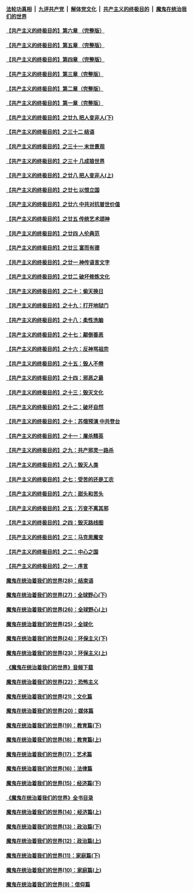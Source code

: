 ####  [法轮功真相](../../../../basic/blob/master/README.md?t=04242331) &nbsp;|&nbsp; [九评共产党](../../../../9ping.md/blob/master/README.md?t=04242331) &nbsp;|&nbsp; [解体党文化](../../../../jtdwh.md/blob/master/README.md?t=04242331)  &nbsp;|&nbsp; [共产主义的终极目的](../../../../gczydzjmd.md/blob/master/README.md?t=04242331) &nbsp;|&nbsp; [魔鬼在统治我们的世界](../../../../mgztzwmdsj.md/blob/master/README.md?t=04242331) 

#### [【共产主义的终极目的】第六章 （完整版）](../pages/nsc422/n11428913.md?t=04242331) 

#### [【共产主义的终极目的】第五章 （完整版）](../pages/nsc422/n11428912.md?t=04242331) 

#### [【共产主义的终极目的】第四章 （完整版）](../pages/nsc422/n11428907.md?t=04242331) 

#### [【共产主义的终极目的】第三章（完整版）](../pages/nsc422/n11428848.md?t=04242331) 

#### [【共产主义的终极目的】第二章（完整版）](../pages/nsc422/n11428831.md?t=04242331) 

#### [【共产主义的终极目的】第一章（完整版）](../pages/nsc422/n11417651.md?t=04242331) 

#### [【共产主义的终极目的】之廿九 把人变非人(下)](../pages/nsc422/n11344140.md?t=04242331) 

#### [【共产主义的终极目的】之三十二 结语](../pages/nsc422/n11360535.md?t=04242331) 

#### [【共产主义的终极目的】之三十一 末世景观](../pages/nsc422/n11351129.md?t=04242331) 

#### [【共产主义的终极目的】之三十 几成狼世界](../pages/nsc422/n11348280.md?t=04242331) 

#### [【共产主义的终极目的】之廿八 把人变非人(上)](../pages/nsc422/n11340492.md?t=04242331) 

#### [【共产主义的终极目的】之廿七 以恨立国](../pages/nsc422/n11336944.md?t=04242331) 

#### [【共产主义的终极目的】之廿六 中共对抗普世价值](../pages/nsc422/n11324785.md?t=04242331) 

#### [【共产主义的终极目的】之廿五 传统艺术颂神](../pages/nsc422/n11296396.md?t=04242331) 

#### [【共产主义的终极目的】之廿四 人伦典范](../pages/nsc422/n11296397.md?t=04242331) 

#### [【共产主义的终极目的】之廿三 富而有德](../pages/nsc422/n11283598.md?t=04242331) 

#### [【共产主义的终极目的】之廿一 神传语言文字](../pages/nsc422/n11263265.md?t=04242331) 

#### [【共产主义的终极目的】之廿二 破坏修炼文化](../pages/nsc422/n11245728.md?t=04242331) 

#### [【共产主义的终极目的】之二十：偷天换日](../pages/nsc422/n11238846.md?t=04242331) 

#### [【共产主义的终极目的】之十九：打开地狱门](../pages/nsc422/n11206376.md?t=04242331) 

#### [【共产主义的终极目的】之十八：柔性洗脑](../pages/nsc422/n11199994.md?t=04242331) 

#### [【共产主义的终极目的】之十七：颠倒善恶](../pages/nsc422/n11179782.md?t=04242331) 

#### [【共产主义的终极目的】之十六：反神骂祖宗](../pages/nsc422/n11166798.md?t=04242331) 

#### [【共产主义的终极目的】之十五：毁人不倦](../pages/nsc422/n11166792.md?t=04242331) 

#### [【共产主义的终极目的】之十四：邪恶之最](../pages/nsc422/n11150249.md?t=04242331) 

#### [【共产主义的终极目的】之十三：毁灭文化](../pages/nsc422/n11135227.md?t=04242331) 

#### [【共产主义的终极目的】之十二：破坏自然](../pages/nsc422/n11135214.md?t=04242331) 

#### [【共产主义的终极目的】之十：苏俄预演 中共登台](../pages/nsc422/n11118424.md?t=04242331) 

#### [【共产主义的终极目的】之十一：屠杀精英](../pages/nsc422/n11118442.md?t=04242331) 

#### [【共产主义的终极目的】之九：共产邪灵一路杀](../pages/nsc422/n11114139.md?t=04242331) 

#### [【共产主义的终极目的】之八：毁灭人类](../pages/nsc422/n11108503.md?t=04242331) 

#### [【共产主义的终极目的】之七：受苦的还是工农](../pages/nsc422/n11101809.md?t=04242331) 

#### [【共产主义的终极目的】之六：甜头和苦头](../pages/nsc422/n11096971.md?t=04242331) 

#### [【共产主义的终极目的】之五：万变不离其邪](../pages/nsc422/n11091285.md?t=04242331) 

#### [【共产主义的终极目的】之四：毁灭路线图](../pages/nsc422/n11086284.md?t=04242331) 

#### [【共产主义的终极目的】之三：马克思魔变](../pages/nsc422/n11061941.md?t=04242331) 

#### [【共产主义的终极目的】之二：中心之国](../pages/nsc422/n11047728.md?t=04242331) 

#### [【共产主义的终极目的】之一：序言](../pages/nsc422/n11086077.md?t=04242331) 

#### [魔鬼在统治着我们的世界(28)：结束语](../pages/nsc422/n10936246.md?t=04242331) 

#### [魔鬼在统治着我们的世界(27)：全球野心(下)](../pages/nsc422/n10928319.md?t=04242331) 

#### [魔鬼在统治着我们的世界(26)：全球野心(上)](../pages/nsc422/n10900318.md?t=04242331) 

#### [魔鬼在统治着我们的世界(25)：全球化](../pages/nsc422/n10788205.md?t=04242331) 

#### [魔鬼在统治着我们的世界(24)：环保主义(下)](../pages/nsc422/n10695307.md?t=04242331) 

#### [魔鬼在统治着我们的世界(23)：环保主义(上)](../pages/nsc422/n10688613.md?t=04242331) 

#### [《魔鬼在统治着我们的世界》音频下载](../pages/nsc422/n10635553.md?t=04242331) 

#### [魔鬼在统治着我们的世界(22)：恐怖主义](../pages/nsc422/n10614727.md?t=04242331) 

#### [魔鬼在统治着我们的世界(21)：文化篇](../pages/nsc422/n10597706.md?t=04242331) 

#### [魔鬼在统治着我们的世界(20)：媒体篇](../pages/nsc422/n10586579.md?t=04242331) 

#### [魔鬼在统治着我们的世界(19)：教育篇(下)](../pages/nsc422/n10564808.md?t=04242331) 

#### [魔鬼在统治着我们的世界(18)：教育篇(上)](../pages/nsc422/n10526970.md?t=04242331) 

#### [魔鬼在统治着我们的世界(17)：艺术篇](../pages/nsc422/n10499093.md?t=04242331) 

#### [魔鬼在统治着我们的世界(16)：法律篇](../pages/nsc422/n10485969.md?t=04242331) 

#### [魔鬼在统治着我们的世界(15)：经济篇(下)](../pages/nsc422/n10469975.md?t=04242331) 

#### [《魔鬼在统治着我们的世界》全书目录](../pages/nsc422/n10464261.md?t=04242331) 

#### [魔鬼在统治着我们的世界(14)：经济篇(上)](../pages/nsc422/n10457370.md?t=04242331) 

#### [魔鬼在统治着我们的世界(13)：政治篇(下)](../pages/nsc422/n10448270.md?t=04242331) 

#### [魔鬼在统治着我们的世界(12)：政治篇(上)](../pages/nsc422/n10444576.md?t=04242331) 

#### [魔鬼在统治着我们的世界(11)：家庭篇(下)](../pages/nsc422/n10440961.md?t=04242331) 

#### [魔鬼在统治着我们的世界(10)：家庭篇(上)](../pages/nsc422/n10435448.md?t=04242331) 

#### [魔鬼在统治着我们的世界(9)：信仰篇](../pages/nsc422/n10432159.md?t=04242331) 

